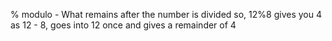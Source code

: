 % modulo - What remains after the number is divided so, 12%8 gives you 4 as 12 - 8, goes into 12 once and gives a remainder of 4